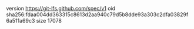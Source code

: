 version https://git-lfs.github.com/spec/v1
oid sha256:fdaa004dd363315c8613d2aa940c79d5b8dde93a303c2dfa03829f6a511a69c3
size 17078
